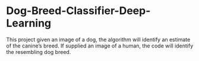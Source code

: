 # Dog-Breed-Classifier-Deep-Learning
This project given an image of a dog, the algorithm will identify an estimate of the canine’s breed. If supplied an image of a human, the code will identify the resembling dog breed.

